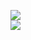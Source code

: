 [![](https://img.shields.io/badge/Made%20With-Github%20Spray-lightgrey.svg?style=for-the-badge&logo=github)](https://github.com/Annihil/github-spray#10728)  
[![](https://i.imgur.com/2DrTn0Z.gif)](https://github.com/Annihil/github-spray)